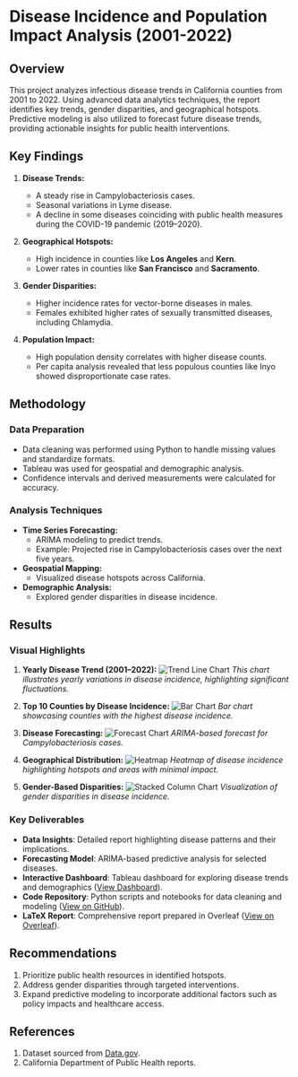 # Disease Incidence and Population Impact Analysis (2001-2022)

## Overview
This project analyzes infectious disease trends in California counties from 2001 to 2022. Using advanced data analytics techniques, the report identifies key trends, gender disparities, and geographical hotspots. Predictive modeling is also utilized to forecast future disease trends, providing actionable insights for public health interventions.

## Key Findings
1. **Disease Trends:**
   - A steady rise in Campylobacteriosis cases.
   - Seasonal variations in Lyme disease.
   - A decline in some diseases coinciding with public health measures during the COVID-19 pandemic (2019–2020).

2. **Geographical Hotspots:**
   - High incidence in counties like **Los Angeles** and **Kern**.
   - Lower rates in counties like **San Francisco** and **Sacramento**.

3. **Gender Disparities:**
   - Higher incidence rates for vector-borne diseases in males.
   - Females exhibited higher rates of sexually transmitted diseases, including Chlamydia.

4. **Population Impact:**
   - High population density correlates with higher disease counts.
   - Per capita analysis revealed that less populous counties like Inyo showed disproportionate case rates.

## Methodology
### Data Preparation
- Data cleaning was performed using Python to handle missing values and standardize formats.
- Tableau was used for geospatial and demographic analysis.
- Confidence intervals and derived measurements were calculated for accuracy.

### Analysis Techniques
- **Time Series Forecasting:** 
  - ARIMA modeling to predict trends.
  - Example: Projected rise in Campylobacteriosis cases over the next five years.
- **Geospatial Mapping:**
  - Visualized disease hotspots across California.
- **Demographic Analysis:**
  - Explored gender disparities in disease incidence.

## Results
### Visual Highlights
1. **Yearly Disease Trend (2001–2022):**
   ![Trend Line Chart](./images/yearly_trend.png)
   *This chart illustrates yearly variations in disease incidence, highlighting significant fluctuations.*

2. **Top 10 Counties by Disease Incidence:**
   ![Bar Chart](./images/top_counties.png)
   *Bar chart showcasing counties with the highest disease incidence.*

3. **Disease Forecasting:**
   ![Forecast Chart](./images/disease_forecast.png)
   *ARIMA-based forecast for Campylobacteriosis cases.*

4. **Geographical Distribution:**
   ![Heatmap](./images/geospatial_analysis.png)
   *Heatmap of disease incidence highlighting hotspots and areas with minimal impact.*

5. **Gender-Based Disparities:**
   ![Stacked Column Chart](./images/gender_disparities.png)
   *Visualization of gender disparities in disease incidence.*

### Key Deliverables
- **Data Insights**: Detailed report highlighting disease patterns and their implications.
- **Forecasting Model**: ARIMA-based predictive analysis for selected diseases.
- **Interactive Dashboard**: Tableau dashboard for exploring disease trends and demographics ([View Dashboard](https://public.tableau.com/views/CapstoneDashboard_17305693049120/Dashboard)).
- **Code Repository**: Python scripts and notebooks for data cleaning and modeling ([View on GitHub](https://github.com/Adeyemitoba/Disease-Incidence-Analysis-2001-2022)).
- **LaTeX Report**: Comprehensive report prepared in Overleaf ([View on Overleaf](https://www.overleaf.com/read/vnpwhvzfnzht)).

## Recommendations
1. Prioritize public health resources in identified hotspots.
2. Address gender disparities through targeted interventions.
3. Expand predictive modeling to incorporate additional factors such as policy impacts and healthcare access.

## References
1. Dataset sourced from [Data.gov](https://catalog.data.gov/dataset/infectious-diseases-by-disease-county-year-and-sex-6e856).
2. California Department of Public Health reports.


